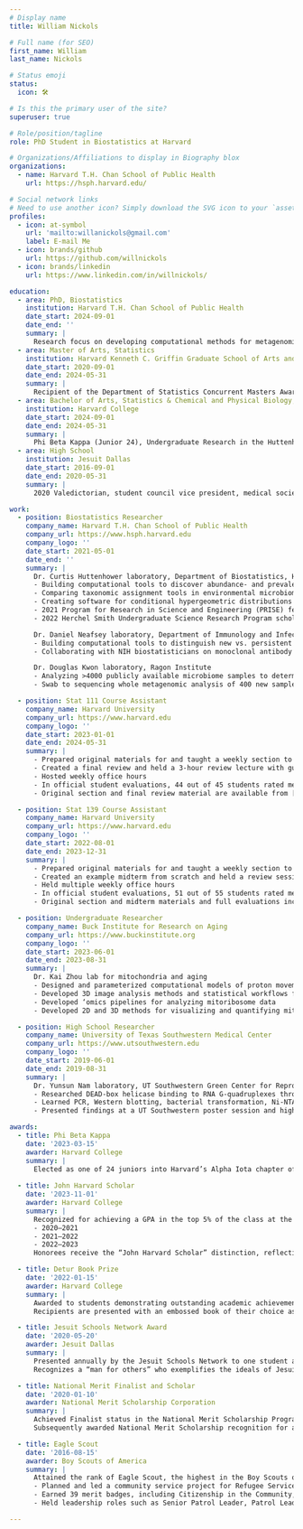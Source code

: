 ```yaml
---
# Display name
title: William Nickols

# Full name (for SEO)
first_name: William
last_name: Nickols

# Status emoji
status:
  icon: 🛠️

# Is this the primary user of the site?
superuser: true

# Role/position/tagline
role: PhD Student in Biostatistics at Harvard

# Organizations/Affiliations to display in Biography blox
organizations:
  - name: Harvard T.H. Chan School of Public Health
    url: https://hsph.harvard.edu/

# Social network links
# Need to use another icon? Simply download the SVG icon to your `assets/media/icons/` folder.
profiles:
  - icon: at-symbol
    url: 'mailto:willanickols@gmail.com'
    label: E-mail Me
  - icon: brands/github
    url: https://github.com/willnickols
  - icon: brands/linkedin
    url: https://www.linkedin.com/in/willnickols/

education:
  - area: PhD, Biostatistics
    institution: Harvard T.H. Chan School of Public Health
    date_start: 2024-09-01
    date_end: ''
    summary: |
      Research focus on developing computational methods for metagenomics, including tools for microbiome association analysis (MaAsLin 3) and longitudinal malaria tracking (DINEMITES). Collaborative work with NIH on monoclonal antibody trial analyses and strain‐sharing studies at the Ragon Institute.
  - area: Master of Arts, Statistics
    institution: Harvard Kenneth C. Griffin Graduate School of Arts and Sciences
    date_start: 2020-09-01
    date_end: 2024-05-31
    summary: |
      Recipient of the Department of Statistics Concurrent Masters Award (2024).
  - area: Bachelor of Arts, Statistics & Chemical and Physical Biology, summa cum laude, highest honors
    institution: Harvard College
    date_start: 2024-09-01
    date_end: 2024-05-31
    summary: |
      Phi Beta Kappa (Junior 24), Undergraduate Research in the Huttenhower lab, Stat 111 Course Assistant, Stat 139 Course Assistant, Cambridge After School Program, Boston Refugee Youth Enrichment program
  - area: High School
    institution: Jesuit Dallas
    date_start: 2016-09-01
    date_end: 2020-05-31
    summary: |
      2020 Valedictorian, student council vice president, medical society president, varsity powerlifting captain

work:
  - position: Biostatistics Researcher
    company_name: Harvard T.H. Chan School of Public Health
    company_url: https://www.hsph.harvard.edu
    company_logo: ''
    date_start: 2021-05-01
    date_end: ''
    summary: |
      Dr. Curtis Huttenhower laboratory, Department of Biostatistics, Harvard Chan Center for the Microbiome in Public Health
      - Building computational tools to discover abundance- and prevalence-based microbiome associations (maaslin3, available from BioConductor)
      - Comparing taxonomic assignment tools in environmental microbiomes
      - Creating software for conditional hypergeometric distributions (chyper, available from CRAN)
      - 2021 Program for Research in Science and Engineering (PRISE) fellow
      - 2022 Herchel Smith Undergraduate Science Research Program scholar

      Dr. Daniel Neafsey laboratory, Department of Immunology and Infectious Disease  
      - Building computational tools to distinguish new vs. persistent malaria infections in longitudinal genotyping data (DINEMITES, available on GitHub)
      - Collaborating with NIH biostatisticians on monoclonal antibody trials to prevent malaria

      Dr. Douglas Kwon laboratory, Ragon Institute  
      - Analyzing >4000 publicly available microbiome samples to determine strain sharing of vaginal species
      - Swab to sequencing whole metagenomic analysis of 400 new samples from a South African cohort

  - position: Stat 111 Course Assistant
    company_name: Harvard University
    company_url: https://www.harvard.edu
    company_logo: ''
    date_start: 2023-01-01
    date_end: 2024-05-31
    summary: |
      - Prepared original materials for and taught a weekly section to review and expand on class material
      - Created a final review and held a 3-hour review lecture with guided problem solving
      - Hosted weekly office hours
      - In official student evaluations, 44 out of 45 students rated me “Excellent” (the highest rating) overall, and 41 out of 42 students rated my lectures and presentations “Excellent”
      - Original section and final review material are available from [GitHub](www.github.com/WillNickols/Stat111)

  - position: Stat 139 Course Assistant
    company_name: Harvard University
    company_url: https://www.harvard.edu
    company_logo: ''
    date_start: 2022-08-01
    date_end: 2023-12-31
    summary: |
      - Prepared original materials for and taught a weekly section to review and expand on class material
      - Created an example midterm from scratch and held a review session in preparation for the class's first midterm
      - Held multiple weekly office hours
      - In official student evaluations, 51 out of 55 students rated me “Excellent” (the highest rating) overall, and 47 out of 49 students rated my lectures and presentations “Excellent”
      - Original section and midterm materials and full evaluations including student comments are available from [GitHub](www.github.com/WillNickols/Stat139)

  - position: Undergraduate Researcher
    company_name: Buck Institute for Research on Aging
    company_url: https://www.buckinstitute.org
    company_logo: ''
    date_start: 2023-06-01
    date_end: 2023-08-31
    summary: |
      Dr. Kai Zhou lab for mitochondria and aging
      - Designed and parameterized computational models of proton movement in mitochondria
      - Developed 3D image analysis methods and statistical workflows for high-throughput protein localization screens
      - Developed ‘omics pipelines for analyzing mitoribosome data
      - Developed 2D and 3D methods for visualizing and quantifying mitoribosome conformation changes

  - position: High School Researcher
    company_name: University of Texas Southwestern Medical Center
    company_url: https://www.utsouthwestern.edu
    company_logo: ''
    date_start: 2019-06-01
    date_end: 2019-08-31
    summary: |
      Dr. Yunsun Nam laboratory, UT Southwestern Green Center for Reproductive Biology  
      - Researched DEAD-box helicase binding to RNA G-quadruplexes through the STARS program.  
      - Learned PCR, Western blotting, bacterial transformation, Ni-NTA purification, chromatography, EMSA, and crystal tray setup.  
      - Presented findings at a UT Southwestern poster session and high school symposium.

awards:
  - title: Phi Beta Kappa
    date: '2023-03-15'
    awarder: Harvard College
    summary: |
      Elected as one of 24 juniors into Harvard’s Alpha Iota chapter of Phi Beta Kappa, the oldest academic honor society in the United States, in recognition of exceptional breadth and depth of scholarship.
  
  - title: John Harvard Scholar
    date: '2023-11-01'
    awarder: Harvard College
    summary: |
      Recognized for achieving a GPA in the top 5% of the class at the end of each academic year:  
      - 2020–2021  
      - 2021–2022  
      - 2022–2023  
      Honorees receive the “John Harvard Scholar” distinction, reflecting sustained academic excellence.

  - title: Detur Book Prize
    date: '2022-01-15'
    awarder: Harvard College
    summary: |
      Awarded to students demonstrating outstanding academic achievement in their first three semesters.  
      Recipients are presented with an embossed book of their choice as a keepsake of scholarly distinction.

  - title: Jesuit Schools Network Award
    date: '2020-05-20'
    awarder: Jesuit Dallas
    summary: |
      Presented annually by the Jesuit Schools Network to one student at each of the 52 Jesuit high schools in the U.S.  
      Recognizes a “man for others” who exemplifies the ideals of Jesuit education through leadership, service, and character.

  - title: National Merit Finalist and Scholar
    date: '2020-01-10'
    awarder: National Merit Scholarship Corporation
    summary: |
      Achieved Finalist status in the National Merit Scholarship Program based on PSAT/NMSQT performance.  
      Subsequently awarded National Merit Scholarship recognition for academic achievement and extracurricular leadership.

  - title: Eagle Scout
    date: '2016-08-15'
    awarder: Boy Scouts of America
    summary: |
      Attained the rank of Eagle Scout, the highest in the Boy Scouts of America.  
      - Planned and led a community service project for Refugee Services of Texas: collected 900+ children’s books, built and installed a bookshelf in the Dallas office.  
      - Earned 39 merit badges, including Citizenship in the Community, Personal Management, and Emergency Preparedness.  
      - Held leadership roles such as Senior Patrol Leader, Patrol Leader, and Scribe.

---
```


